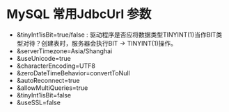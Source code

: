 # MySQL 常用JdbcUrl 参数

+ &tinyInt1isBit=true/false :  驱动程序是否应将数据类型TINYINT(1)当作BIT类型对待？创建表时，服务器会执行BIT -> TINYINT(1)操作。
+ &serverTimezone=Asia/Shanghai
+ &useUnicode=true
+ &characterEncoding=UTF8
+ &zeroDateTimeBehavior=convertToNull
+ &autoReconnect=true
+ &allowMultiQueries=true
+ &tinyInt1isBit=false
+ &useSSL=false
